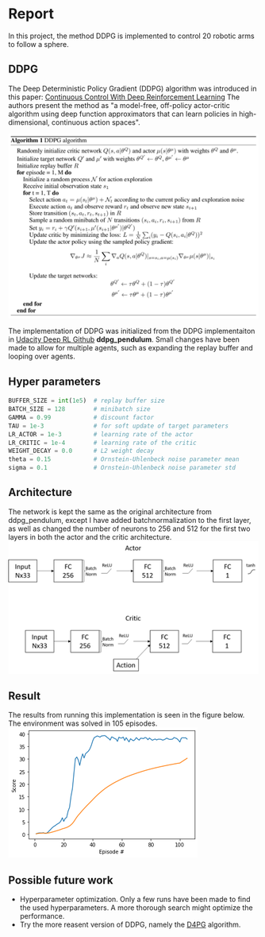 # Report
In this project, the method DDPG is implemented to control 20 robotic arms to follow a sphere.

## DDPG
The Deep Deterministic Policy Gradient (DDPG) algorithm was introduced in this paper: [Continuous Control With Deep Reinforcement Learning](https://arxiv.org/pdf/1509.02971.pdf)
The authors present the method as "a model-free, off-policy actor-critic algorithm using deep function approximators that can learn policies in high-dimensional, continuous action spaces".

![DDPG Algorithm](images/DDPG_algorithm.PNG "DDPG Algorithm")

The implementation of DDPG was initialized from the DDPG implementaiton in [Udacity Deep RL Github](https://github.com/udacity/deep-reinforcement-learning) **ddpg_pendulum**.
Small changes have been made to allow for multiple agents, such as expanding the replay buffer and looping over agents.

## Hyper parameters
```python
BUFFER_SIZE = int(1e5)  # replay buffer size
BATCH_SIZE = 128        # minibatch size
GAMMA = 0.99            # discount factor
TAU = 1e-3              # for soft update of target parameters
LR_ACTOR = 1e-3         # learning rate of the actor 
LR_CRITIC = 1e-4        # learning rate of the critic
WEIGHT_DECAY = 0.0      # L2 weight decay
theta = 0.15            # Ornstein-Uhlenbeck noise parameter mean
sigma = 0.1             # Ornstein-Uhlenbeck noise parameter std
```
## Architecture
The network is kept the same as the original architecture from ddpg_pendulum, except I have added batchnormalization to the first layer, as well as changed the number of neurons to 256 and 512 for the first two layers in both the actor and the critic architecture. 
![Architectures](images/architectures.png "Architectures")

## Result
The results from running this implementation is seen in the figure below. The environment was solved in 105 episodes.
![Results](images/results.png "Results")

## Possible future work
* Hyperparameter optimization. Only a few runs have been made to find the used hyperparameters. A more thorough search might optimize the performance. 
* Try the more reasent version of DDPG, namely the [D4PG](https://arxiv.org/pdf/1804.08617.pdf) algorithm. 
